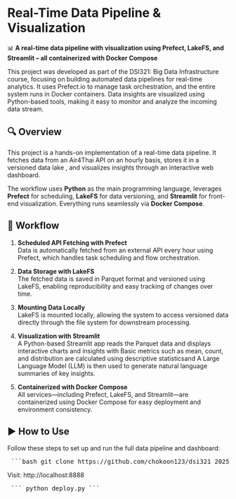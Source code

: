 # Real-Time Data Pipeline & Visualization

📊 **A real-time data pipeline with visualization using Prefect, LakeFS, and Streamlit – all containerized with Docker Compose**

This project was developed as part of the DSI321: Big Data Infrastructure course, focusing on building automated data pipelines for real-time analytics. It uses Prefect.io to manage task orchestration, and the entire system runs in Docker containers. Data insights are visualized using Python-based tools, making it easy to monitor and analyze the incoming data stream.

## 🔍 Overview

This project is a hands-on implementation of a real-time data pipeline. It fetches data from an Air4Thai API on an hourly basis, stores it in a versioned data lake , and visualizes insights through an interactive web dashboard.

The workflow uses **Python** as the main programming language, leverages **Prefect** for scheduling, **LakeFS** for data versioning, and **Streamlit** for front-end visualization. Everything runs seamlessly via **Docker Compose**.


## 🔁 Workflow

1. **Scheduled API Fetching with Prefect**  
    Data is automatically fetched from an external API every hour using Prefect, which handles task scheduling and flow orchestration.

2. **Data Storage with LakeFS**  
    The fetched data is saved in Parquet format and versioned using LakeFS, enabling reproducibility and easy tracking of changes over time.

3. **Mounting Data Locally**  
    LakeFS is mounted locally, allowing the system to access versioned data directly through the file system for downstream processing.

4. **Visualization with Streamlit**  
   A Python-based Streamlit app reads the Parquet data and displays interactive charts and insights with Basic metrics such as mean, count, and distribution are calculated using descriptive statisticsand  A Large Language Model (LLM) is then used to generate natural language summaries of key insights.

5. **Containerized with Docker Compose**  
    All services—including Prefect, LakeFS, and Streamlit—are containerized using Docker Compose for easy deployment and environment consistency.   

## ▶️ How to Use
Follow these steps to set up and run the full data pipeline and dashboard:
<pre> ```bash git clone https://github.com/chokoon123/dsi321_2025.git cd Real-time-Data-Processing-Pipeline docker-compose up --build ``` </pre>

Visit: http://localhost:8888
<pre> ``` python deploy.py ``` </pre>


